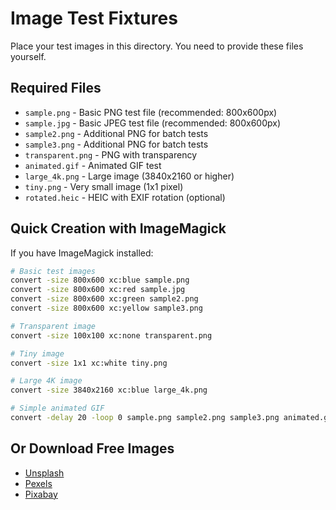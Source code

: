 # Image Test Fixtures

Place your test images in this directory. You need to provide these files yourself.

## Required Files

- `sample.png` - Basic PNG test file (recommended: 800x600px)
- `sample.jpg` - Basic JPEG test file (recommended: 800x600px)
- `sample2.png` - Additional PNG for batch tests
- `sample3.png` - Additional PNG for batch tests
- `transparent.png` - PNG with transparency
- `animated.gif` - Animated GIF test
- `large_4k.png` - Large image (3840x2160 or higher)
- `tiny.png` - Very small image (1x1 pixel)
- `rotated.heic` - HEIC with EXIF rotation (optional)

## Quick Creation with ImageMagick

If you have ImageMagick installed:

```bash
# Basic test images
convert -size 800x600 xc:blue sample.png
convert -size 800x600 xc:red sample.jpg
convert -size 800x600 xc:green sample2.png
convert -size 800x600 xc:yellow sample3.png

# Transparent image
convert -size 100x100 xc:none transparent.png

# Tiny image
convert -size 1x1 xc:white tiny.png

# Large 4K image
convert -size 3840x2160 xc:blue large_4k.png

# Simple animated GIF
convert -delay 20 -loop 0 sample.png sample2.png sample3.png animated.gif
```

## Or Download Free Images

- [Unsplash](https://unsplash.com/)
- [Pexels](https://www.pexels.com/)
- [Pixabay](https://pixabay.com/)
